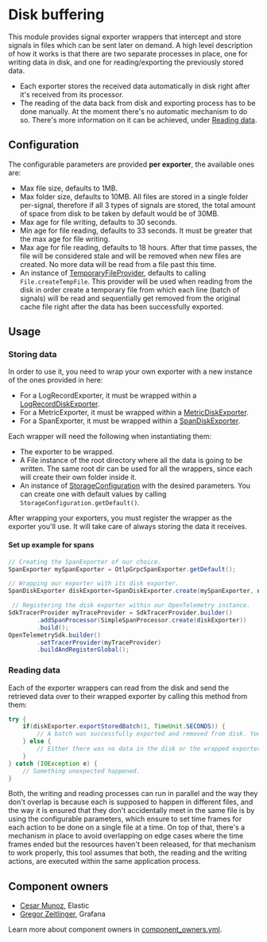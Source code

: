 # Disk buffering

This module provides signal exporter wrappers that intercept and store signals in files which can be
sent later on demand. A high level description of how it works is that there are two separate
processes in place, one for writing data in disk, and one for reading/exporting the previously
stored data.

* Each exporter stores the received data automatically in disk right after it's received from its
  processor.
* The reading of the data back from disk and exporting process has to be done manually. At
  the moment there's no automatic mechanism to do so. There's more information on it can be
  achieved, under [Reading data](#reading-data).

## Configuration

The configurable parameters are provided **per exporter**, the available ones are:

* Max file size, defaults to 1MB.
* Max folder size, defaults to 10MB. All files are stored in a single folder per-signal, therefore
  if all 3 types of signals are stored, the total amount of space from disk to be taken by default
  would be of 30MB.
* Max age for file writing, defaults to 30 seconds.
* Min age for file reading, defaults to 33 seconds. It must be greater that the max age for file
  writing.
* Max age for file reading, defaults to 18 hours. After that time passes, the file will be
  considered stale and will be removed when new files are created. No more data will be read from a
  file past this time.
* An instance
  of [TemporaryFileProvider](src/main/java/io/opentelemetry/contrib/disk/buffering/storage/files/TemporaryFileProvider.java),
  defaults to calling `File.createTempFile`. This provider will be used when reading from the disk
  in order create a temporary file from which each line (batch of signals) will be read and
  sequentially get removed from the original cache file right after the data has been successfully
  exported.

## Usage

### Storing data

In order to use it, you need to wrap your own exporter with a new instance of
the ones provided in here:

* For a LogRecordExporter, it must be wrapped within
  a [LogRecordDiskExporter](src/main/java/io/opentelemetry/contrib/disk/buffering/exporters/LogRecordDiskExporter.java).
* For a MetricExporter, it must be wrapped within
  a [MetricDiskExporter](src/main/java/io/opentelemetry/contrib/disk/buffering/exporters/MetricDiskExporter.java).
* For a SpanExporter, it must be wrapped within
  a [SpanDiskExporter](src/main/java/io/opentelemetry/contrib/disk/buffering/exporters/SpanDiskExporter.java).

Each wrapper will need the following when instantiating them:

* The exporter to be wrapped.
* A File instance of the root directory where all the data is going to be written. The same root dir
  can be used for all the wrappers, since each will create their own folder inside it.
* An instance
  of [StorageConfiguration](src/main/java/io/opentelemetry/contrib/disk/buffering/storage/StorageConfiguration.java)
  with the desired parameters. You can create one with default values by
  calling `StorageConfiguration.getDefault()`.

After wrapping your exporters, you must register the wrapper as the exporter you'll use. It will
take care of always storing the data it receives.

#### Set up example for spans

```java
// Creating the SpanExporter of our choice.
SpanExporter mySpanExporter = OtlpGrpcSpanExporter.getDefault();

// Wrapping our exporter with its disk exporter.
SpanDiskExporter diskExporter=SpanDiskExporter.create(mySpanExporter, new File("/my/signals/cache/dir"), StorageConfiguration.getDefault());

 // Registering the disk exporter within our OpenTelemetry instance.
SdkTracerProvider myTraceProvider = SdkTracerProvider.builder()
        .addSpanProcessor(SimpleSpanProcessor.create(diskExporter))
        .build();
OpenTelemetrySdk.builder()
        .setTracerProvider(myTraceProvider)
        .buildAndRegisterGlobal();

```

### Reading data

Each of the exporter wrappers can read from the disk and send the retrieved data over to their
wrapped exporter by calling this method from them:

```java
try {
    if(diskExporter.exportStoredBatch(1, TimeUnit.SECONDS)) {
        // A batch was successfully exported and removed from disk. You can call this method for as long as it keeps returning true.
    } else {
        // Either there was no data in the disk or the wrapped exporter returned CompletableResultCode.ofFailure().
    }
} catch (IOException e) {
    // Something unexpected happened.
}
```

Both, the writing and reading processes can run in parallel and the way they don't overlap is
because each is supposed to happen in different files, and the way it is ensured that they don't
accidentally meet in the same file is by using the configurable parameters, which ensure to set time
frames for each action to be done on a single file at a time. On top of that, there's a mechanism in
place to avoid overlapping on edge cases where the time frames ended but the resources haven't been
released, for that mechanism to work properly, this tool assumes that both, the reading and the
writing actions, are executed within the same application process.

## Component owners

- [Cesar Munoz](https://github.com/LikeTheSalad), Elastic
- [Gregor Zeitlinger](https://github.com/zeitlinger), Grafana

Learn more about component owners in [component_owners.yml](../.github/component_owners.yml).
